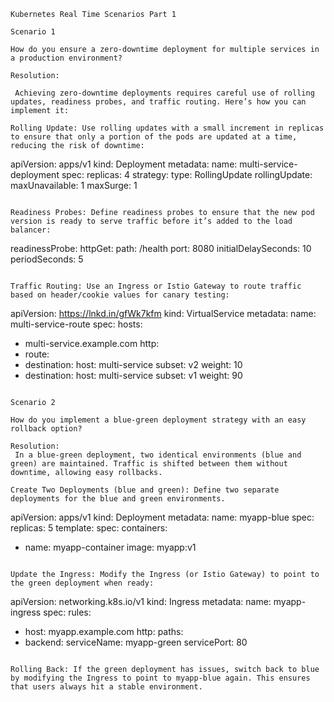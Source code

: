 ```
Kubernetes Real Time Scenarios Part 1

Scenario 1

How do you ensure a zero-downtime deployment for multiple services in a production environment?

Resolution:

 Achieving zero-downtime deployments requires careful use of rolling updates, readiness probes, and traffic routing. Here’s how you can implement it:

Rolling Update: Use rolling updates with a small increment in replicas to ensure that only a portion of the pods are updated at a time, reducing the risk of downtime:

```
apiVersion: apps/v1 
kind: Deployment 
metadata: 
 name: multi-service-deployment 
spec: 
 replicas: 4 
 strategy: 
 type: RollingUpdate 
 rollingUpdate: 
 maxUnavailable: 1 
 maxSurge: 1
```

Readiness Probes: Define readiness probes to ensure that the new pod version is ready to serve traffic before it’s added to the load balancer:

```
readinessProbe:
 httpGet:
 path: /health
 port: 8080
 initialDelaySeconds: 10
 periodSeconds: 5
```

Traffic Routing: Use an Ingress or Istio Gateway to route traffic based on header/cookie values for canary testing:

```
apiVersion: https://lnkd.in/gfWk7kfm
kind: VirtualService
metadata:
 name: multi-service-route
spec:
 hosts:
 - multi-service.example.com
 http:
 - route:
 - destination:
 host: multi-service
 subset: v2 
 weight: 10
 - destination:
 host: multi-service
 subset: v1
 weight: 90
```

Scenario 2

How do you implement a blue-green deployment strategy with an easy rollback option?

Resolution:
 In a blue-green deployment, two identical environments (blue and green) are maintained. Traffic is shifted between them without downtime, allowing easy rollbacks.

Create Two Deployments (blue and green): Define two separate deployments for the blue and green environments.

```
apiVersion: apps/v1
kind: Deployment
metadata:
 name: myapp-blue
spec:
 replicas: 5
 template:
 spec:
 containers:
 - name: myapp-container
 image: myapp:v1
```

Update the Ingress: Modify the Ingress (or Istio Gateway) to point to the green deployment when ready:

```
apiVersion: networking.k8s.io/v1
kind: Ingress
metadata:
 name: myapp-ingress
spec:
 rules:
 - host: myapp.example.com
 http:
 paths:
 - backend:
 serviceName: myapp-green
 servicePort: 80
```

Rolling Back: If the green deployment has issues, switch back to blue by modifying the Ingress to point to myapp-blue again. This ensures that users always hit a stable environment.
```
